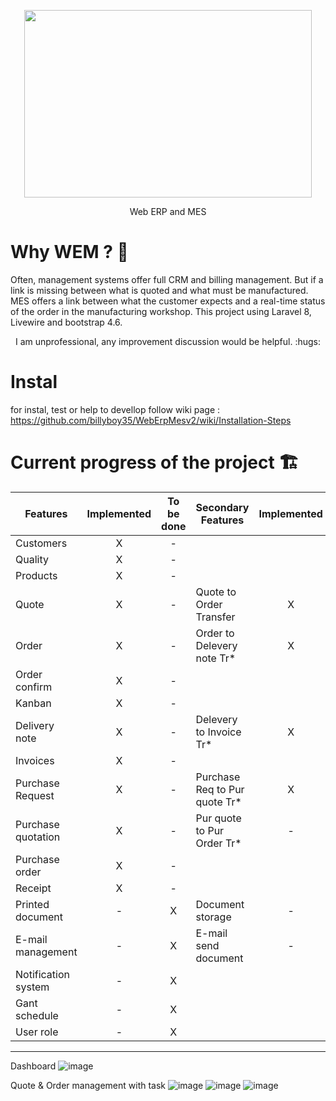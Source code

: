 

<p align="center">
  <img width="460" height="300" src="https://user-images.githubusercontent.com/75578469/127404015-3706b77f-dea3-4acb-a722-06f483de95a9.png">
</p>


<p align="center">Web ERP and MES</p>


# Why WEM ? :monocle_face:

Often, management systems offer full CRM and billing management. But if a link is missing between what is quoted and what must be manufactured. MES offers a link between what the customer expects and a real-time status of the order in the manufacturing workshop. This project using Laravel 8, Livewire and bootstrap 4.6.


<p align="center">I am unprofessional, any improvement discussion would be helpful. :hugs:</p>

# Instal
for instal, test or help to devellop follow wiki page : https://github.com/billyboy35/WebErpMesv2/wiki/Installation-Steps

# Current progress of the project :building_construction:

| Features           | Implemented | To be done | Secondary Features          | Implemented | To be done |    
|--------------------|:-----------:|:----------:| ----------------------------|:-----------:|:----------:|   
| Customers          |      X      |      -     |     
| Quality            |      X      |      -     |     
| Products           |      X      |      -     |    
| Quote              |      X      |      -     | Quote to Order Transfer     |      X      |      -     |     
| Order              |      X      |      -     | Order to Delevery note Tr*  |      X      |      -     |    
| Order confirm      |      X      |      -     |    
| Kanban             |      X      |      -     |
| Delivery note      |      X      |      -     | Delevery  to Invoice Tr*    |      X      |      -     |    
| Invoices           |      X      |      -     |     
| Purchase Request   |      X      |      -     | Purchase Req to Pur quote Tr* |      X      |      -     | 
| Purchase quotation |      X      |      -     | Pur quote to Pur Order Tr*  |      -      |      X     |   
| Purchase order     |      X      |      -     |     
| Receipt            |      X      |      -     |
| Printed document   |      -      |      X     | Document storage           |      -      |      X     |
| E-mail management  |      -      |      X     | E-mail send document       |      -      |      X     | 
| Notification system        |      -      |      X     |  
| Gant schedule              |      -      |      X     |
| User role                  |      -      |      X     |
   
-----------------
Dashboard
![image](https://user-images.githubusercontent.com/75578469/164035450-16391d88-1724-4bfa-ab25-bd5528f9f690.png)


Quote & Order management with task
![image](https://user-images.githubusercontent.com/75578469/164035570-33da9040-7df4-4551-bb69-7ec88e80673b.png)
![image](https://user-images.githubusercontent.com/75578469/164035711-504ac598-9385-486b-98f0-87a6a0a3b24a.png)
![image](https://user-images.githubusercontent.com/75578469/164035818-9ec3bc0a-9e6d-420b-a3b4-ca5200684495.png)




